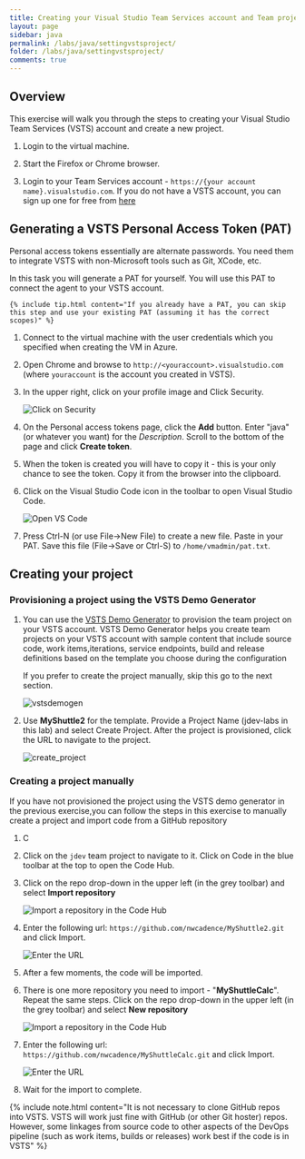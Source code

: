 ```yaml
---
title: Creating your Visual Studio Team Services account and Team project 
layout: page
sidebar: java
permalink: /labs/java/settingvstsproject/
folder: /labs/java/settingvstsproject/
comments: true
---
```


## Overview

This exercise will walk you through the steps to creating your Visual Studio Team Services (VSTS) account and create a new project.

1. Login to the virtual machine.

1. Start the Firefox or Chrome browser.

1. Login to your Team Services account - `https://{your account name}.visualstudio.com`. If you do not have a VSTS account, you can sign up one for free from [here](https://www.visualstudio.com/team-services/)

## Generating a VSTS Personal Access Token (PAT)

Personal access tokens essentially are alternate passwords. You need them to integrate VSTS with non-Microsoft tools such as Git, XCode, etc.


In this task you will generate a PAT for yourself. You will use this PAT to connect the agent to your VSTS account.

    {% include tip.html content="If you already have a PAT, you can skip this step and use your existing PAT (assuming it has the correct scopes)" %}

1. Connect to the virtual machine with the user credentials which you specified when creating the VM in Azure.

1. Open Chrome and browse to `http://<youraccount>.visualstudio.com` (where `youraccount` is the account you created in VSTS).

1. In the upper right, click on your profile image and Click Security.

    ![Click on Security](images/click-security.png)

1. On the Personal access tokens page, click the **Add** button. Enter "java" (or whatever you want) for the *Description*. Scroll to the bottom of the page and click **Create token**.

1. When the token is created you will have to copy it - this is your only chance to see the token. Copy it from the browser into the clipboard.

1. Click on the Visual Studio Code icon in the toolbar to open Visual Studio Code.

    ![Open VS Code](images/vs-code.png)

1. Press Ctrl-N (or use File->New File) to create a new file. Paste in your PAT. Save this file (File->Save or Ctrl-S) to `/home/vmadmin/pat.txt`.

## Creating your project

### Provisioning a project using the VSTS Demo Generator

1. You can use the [VSTS Demo Generator](https://vstsdemogenerator.azurewebsites.net) to provision the team project on your VSTS account.  VSTS Demo Generator helps you create team projects on your VSTS account with sample content that include source code, work items,iterations, service endpoints, build and release definitions based on the template you choose during the configuration

    If you prefer to create the project manually, skip this go to the next section.

   ![vstsdemogen](images/vstsdemogen.png)

1. Use **MyShuttle2** for the template. Provide a Project Name (jdev-labs in this lab) and select Create Project. After the project is provisioned, click the URL to navigate to the project.

   ![create_project](images/create_project.png)


### Creating a project manually

If you have not provisioned the project using the VSTS demo generator in the previous exercise,you can follow the steps in this exercise to manually create a project and import code from a GitHub repository

1. C

1. Click on the `jdev` team project to navigate to it. Click on Code in the blue toolbar at the top to open the Code Hub.

1. Click on the repo drop-down in the upper left (in the grey toolbar) and select **Import repository**

    ![Import a repository in the Code Hub](images/import-repo.png)

1. Enter the following url: `https://github.com/nwcadence/MyShuttle2.git` and click Import.

    ![Enter the URL](images/import-myshuttle2-url.png)

1. After a few moments, the code will be imported.

1. There is one more repository you need to import - "**MyShuttleCalc**". Repeat the same steps.  Click on the repo drop-down in the upper left (in the grey toolbar) and select **New repository**

    ![Import a repository in the Code Hub](images/import-repo.png)

1. Enter the following url: `https://github.com/nwcadence/MyShuttleCalc.git` and click Import.

    ![Enter the URL](images/import-myshuttlecalc-url.png)

1. Wait for the import to complete.

  {% include note.html content="It is not necessary to clone GitHub repos into VSTS. VSTS will work just fine with GitHub (or other Git hoster) repos. However, some linkages from source code to other aspects of the DevOps pipeline (such as work items, builds or releases) work best if the code is in VSTS" %}

